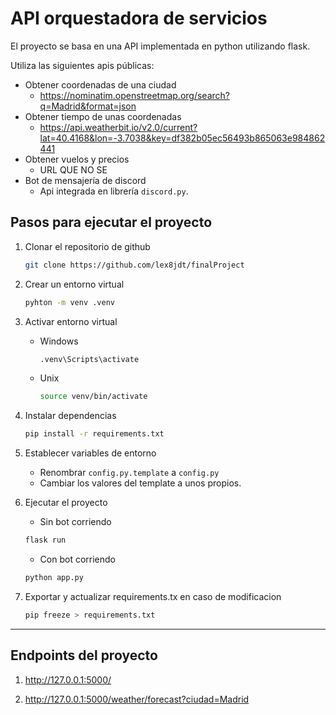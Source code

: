 # API orquestadora de servicios

El proyecto se basa en una API implementada en python utilizando flask.

Utiliza las siguientes apis públicas:

- Obtener coordenadas de una ciudad
  - <https://nominatim.openstreetmap.org/search?q=Madrid&format=json>
- Obtener tiempo de unas coordenadas
  - <https://api.weatherbit.io/v2.0/current?lat=40.4168&lon=-3.7038&key=df382b05ec56493b865063e984862441>
- Obtener vuelos y precios
  - URL QUE NO SE
- Bot de mensajería de discord
  - Api integrada en librería `discord.py`.

## Pasos para ejecutar el proyecto

1. Clonar el repositorio de github

   ```bash
   git clone https://github.com/lex8jdt/finalProject
   ```

2. Crear un entorno virtual

   ```bash
   pyhton -m venv .venv
   ```

3. Activar entorno virtual

   - Windows

     ```bash
     .venv\Scripts\activate
     ```

   - Unix

     ```bash
     source venv/bin/activate
     ```

4. Instalar dependencias

   ```bash
   pip install -r requirements.txt
   ```

5. Establecer variables de entorno

   - Renombrar `config.py.template` a `config.py`
   - Cambiar los valores del template a unos propios.

6. Ejecutar el proyecto

   - Sin bot corriendo

   ```bash
   flask run
   ```

   - Con bot corriendo

   ```bash
   python app.py
   ```

7. Exportar y actualizar requirements.tx en caso de modificacion

   ```bash
   pip freeze > requirements.txt
   ```

---

## Endpoints del proyecto

1. <http://127.0.0.1:5000/>

2. <http://127.0.0.1:5000/weather/forecast?ciudad=Madrid>
